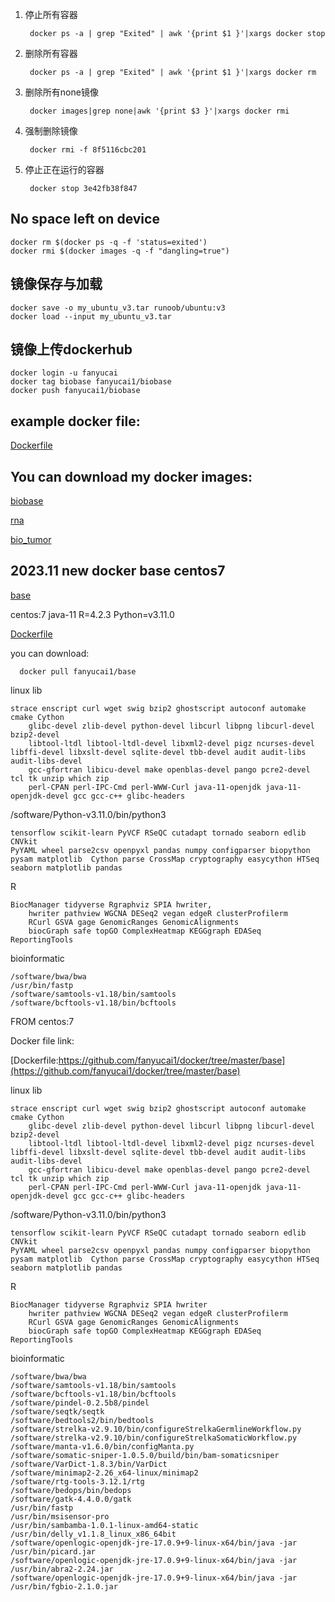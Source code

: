 1. 停止所有容器

        docker ps -a | grep "Exited" | awk '{print $1 }'|xargs docker stop
2. 删除所有容器

        docker ps -a | grep "Exited" | awk '{print $1 }'|xargs docker rm
3. 删除所有none镜像
    
        docker images|grep none|awk '{print $3 }'|xargs docker rmi
4. 强制删除镜像
    
        docker rmi -f 8f5116cbc201
5. 停止正在运行的容器

        docker stop 3e42fb38f847

## No space left on device

    docker rm $(docker ps -q -f 'status=exited')
    docker rmi $(docker images -q -f "dangling=true")

## 镜像保存与加载

    docker save -o my_ubuntu_v3.tar runoob/ubuntu:v3
    docker load --input my_ubuntu_v3.tar

## 镜像上传dockerhub

    docker login -u fanyucai
    docker tag biobase fanyucai1/biobase
    docker push fanyucai1/biobase

## example docker file:

[Dockerfile](Dockerfile)  

## You can download my docker images: 

[biobase](https://hub.docker.com/repository/docker/fanyucai1/biobase)

[rna](https://hub.docker.com/repository/docker/fanyucai1/rna)

[bio_tumor](https://hub.docker.com/repository/docker/fanyucai1/bio_tumor)

## 2023.11 new docker base centos7 

[base](https://hub.docker.com/repository/docker/fanyucai1/base/general)

centos:7 java-11 R=4.2.3 Python=v3.11.0 

[Dockerfile](base/Dockerfile)  

you can download:

      docker pull fanyucai1/base

linux lib
```{.cs}
strace enscript curl wget swig bzip2 ghostscript autoconf automake cmake Cython
    glibc-devel zlib-devel python-devel libcurl libpng libcurl-devel bzip2-devel
    libtool-ltdl libtool-ltdl-devel libxml2-devel pigz ncurses-devel libffi-devel libxslt-devel sqlite-devel tbb-devel audit audit-libs audit-libs-devel
    gcc-gfortran libicu-devel make openblas-devel pango pcre2-devel tcl tk unzip which zip
    perl-CPAN perl-IPC-Cmd perl-WWW-Curl java-11-openjdk java-11-openjdk-devel gcc gcc-c++ glibc-headers
```

/software/Python-v3.11.0/bin/python3
```{.cs}
tensorflow scikit-learn PyVCF RSeQC cutadapt tornado seaborn edlib CNVkit 
PyYAML wheel parse2csv openpyxl pandas numpy configparser biopython 
pysam matplotlib  Cython parse CrossMap cryptography easycython HTSeq 
seaborn matplotlib pandas
```

R
```{.cs}
BiocManager tidyverse Rgraphviz SPIA hwriter,
    hwriter pathview WGCNA DESeq2 vegan edgeR clusterProfilerm
    RCurl GSVA gage GenomicRanges GenomicAlignments
    biocGraph safe topGO ComplexHeatmap KEGGgraph EDASeq ReportingTools
```

bioinformatic
```{.cs}
/software/bwa/bwa
/usr/bin/fastp
/software/samtools-v1.18/bin/samtools
/software/bcftools-v1.18/bin/bcftools
```


FROM centos:7

Docker file link:

[Dockerfile:https://github.com/fanyucai1/docker/tree/master/base](https://github.com/fanyucai1/docker/tree/master/base)

linux lib
```{.cs}
strace enscript curl wget swig bzip2 ghostscript autoconf automake cmake Cython
    glibc-devel zlib-devel python-devel libcurl libpng libcurl-devel bzip2-devel
    libtool-ltdl libtool-ltdl-devel libxml2-devel pigz ncurses-devel libffi-devel libxslt-devel sqlite-devel tbb-devel audit audit-libs audit-libs-devel
    gcc-gfortran libicu-devel make openblas-devel pango pcre2-devel tcl tk unzip which zip
    perl-CPAN perl-IPC-Cmd perl-WWW-Curl java-11-openjdk java-11-openjdk-devel gcc gcc-c++ glibc-headers
```

/software/Python-v3.11.0/bin/python3
```{.cs}
tensorflow scikit-learn PyVCF RSeQC cutadapt tornado seaborn edlib CNVkit 
PyYAML wheel parse2csv openpyxl pandas numpy configparser biopython 
pysam matplotlib  Cython parse CrossMap cryptography easycython HTSeq 
seaborn matplotlib pandas
```

R
```{.cs}
BiocManager tidyverse Rgraphviz SPIA hwriter
    hwriter pathview WGCNA DESeq2 vegan edgeR clusterProfilerm
    RCurl GSVA gage GenomicRanges GenomicAlignments
    biocGraph safe topGO ComplexHeatmap KEGGgraph EDASeq ReportingTools
```
bioinformatic
```{.cs}
/software/bwa/bwa
/software/samtools-v1.18/bin/samtools
/software/bcftools-v1.18/bin/bcftools
/software/pindel-0.2.5b8/pindel
/software/seqtk/seqtk
/software/bedtools2/bin/bedtools
/software/strelka-v2.9.10/bin/configureStrelkaGermlineWorkflow.py
/software/strelka-v2.9.10/bin/configureStrelkaSomaticWorkflow.py
/software/manta-v1.6.0/bin/configManta.py
/software/somatic-sniper-1.0.5.0/build/bin/bam-somaticsniper
/software/VarDict-1.8.3/bin/VarDict
/software/minimap2-2.26_x64-linux/minimap2
/software/rtg-tools-3.12.1/rtg
/software/bedops/bin/bedops
/software/gatk-4.4.0.0/gatk
/usr/bin/fastp
/usr/bin/msisensor-pro
/usr/bin/sambamba-1.0.1-linux-amd64-static
/usr/bin/delly_v1.1.8_linux_x86_64bit
/software/openlogic-openjdk-jre-17.0.9+9-linux-x64/bin/java -jar /usr/bin/picard.jar
/software/openlogic-openjdk-jre-17.0.9+9-linux-x64/bin/java -jar /usr/bin/abra2-2.24.jar
/software/openlogic-openjdk-jre-17.0.9+9-linux-x64/bin/java -jar /usr/bin/fgbio-2.1.0.jar

```
